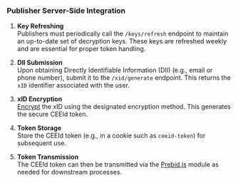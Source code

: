 ### **Publisher Server-Side Integration**

1. **Key Refreshing**  
   Publishers must periodically call the `/keys/refresh` endpoint to maintain an up-to-date set of decryption keys. These keys are refreshed weekly and are essential for proper token handling.

2. **DII Submission**  
   Upon obtaining Directly Identifiable Information (DII) (e.g., email or phone number), submit it to the `/xid/generate` endpoint. This returns the `xID` identifier associated with the user.

3. **xID Encryption**  
   [Encrypt](/1.0.0/encrypting-xid-into-ceeid-token.md) the xID using the designated encryption method. This generates the secure CEEId token.

4. **Token Storage**  
   Store the CEEId token (e.g., in a cookie such as `ceeid-token`) for subsequent use.

5. **Token Transmission**  
   The CEEId token can then be transmitted via the [Prebid.js](./prebid-integration-for-publishers.md) module as needed for downstream processes.
